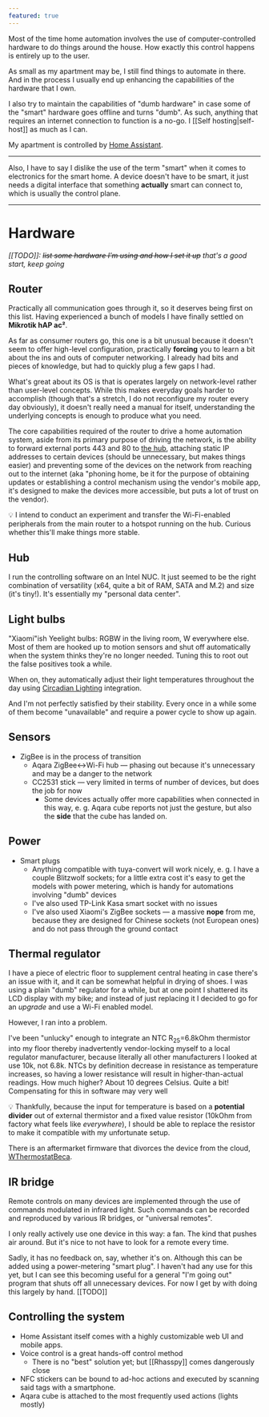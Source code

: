 ```yaml
---
featured: true
---
```


Most of the time home automation involves the use of computer-controlled hardware to do things around the house. How exactly this control happens is entirely up to the user.

As small as my apartment may be, I still find things to automate in there. And in the process I usually end up enhancing the capabilities of the hardware that I own.

I also try to maintain the capabilities of "dumb hardware" in case some of the "smart" hardware goes offline and turns "dumb". As such, anything that requires an internet connection to function is a no-go. I [[Self hosting|self-host]] as much as I can.

My apartment is controlled by [Home Assistant](https://home-assistant.io/).

---

Also, I have to say I dislike the use of the term "smart" when it comes to electronics for the smart home. A device doesn't have to be smart, it just needs a digital interface that something **actually** smart can connect to, which is usually the control plane.

---

# Hardware

*[[TODO]]: ~~list some hardware I'm using and how I set it up~~ that's a good start, keep going*

## Router

Practically all communication goes through it, so it deserves being first on this list. Having experienced a bunch of models I have finally settled on **Mikrotik hAP ac²**.

As far as consumer routers go, this one is a bit unusual because it doesn't seem to offer high-level configuration, practically **forcing** you to learn a bit about the ins and outs of computer networking. I already had bits and pieces of knowledge, but had to quickly plug a few gaps I had.

What's great about its OS is that is operates largely on network-level rather than user-level concepts. While this makes everyday goals harder to accomplish (though that's a stretch, I do not reconfigure my router every day obviously), it doesn't really need a manual for itself, understanding the underlying concepts is enough to produce what you need.

The core capabilities required of the router to drive a home automation system, aside from its primary purpose of driving the network, is the ability to forward external ports 443 and 80 to [the hub](#Hub), attaching static IP addresses to certain devices (should be unnecessary, but makes things easier) and preventing some of the devices on the network from reaching out to the internet (aka "phoning home, be it for the purpose of obtaining updates or establishing a control mechanism using the vendor's mobile app, it's designed to make the devices more accessible, but puts a lot of trust on the vendor).

💡 I intend to conduct an experiment and transfer the Wi-Fi-enabled peripherals from the main router to a hotspot running on the hub. Curious whether this'll make things more stable.

## Hub

I run the controlling software on an Intel NUC. It just seemed to be the right combination of versatility (x64, quite a bit of RAM, SATA and M.2) and size (it's tiny!). It's essentially my "personal data center".

## Light bulbs

"Xiaomi"ish Yeelight bulbs: RGBW in the living room, W everywhere else. Most of them are hooked up to motion sensors and shut off automatically when the system thinks they're no longer needed. Tuning this to root out the false positives took a while.

When on, they automatically adjust their light temperatures throughout the day using [Circadian Lighting](https://github.com/claytonjn/hass-circadian_lighting) integration.

And I'm not perfectly satisfied by their stability. Every once in a while some of them become "unavailable" and require a power cycle to show up again.

## Sensors

* ZigBee is in the process of transition
  * Aqara ZigBee<->Wi-Fi hub — phasing out because it's unnecessary and may be a danger to the network
  * CC2531 stick — very limited in terms of number of devices, but does the job for now
    * Some devices actually offer more capabilities when connected in this way, e. g. Aqara cube reports not just the gesture, but also the **side** that the cube has landed on.

## Power

* Smart plugs
  * Anything compatible with tuya-convert will work nicely, e. g. I have a couple Blitzwolf sockets; for a little extra cost it's easy to get the models with power metering, which is handy for automations involving "dumb" devices
  * I've also used TP-Link Kasa smart socket with no issues
  * I've also used Xiaomi's ZigBee sockets — a massive **nope** from me, because they are designed for Chinese sockets (not European ones) and do not pass through the ground contact

## Thermal regulator

I have a piece of electric floor to supplement central heating in case there's an issue with it, and it can be somewhat helpful in drying of shoes. I was using a plain "dumb" regulator for a while, but at one point I shattered its LCD display with my bike; and instead of just replacing it I decided to go for an *upgrade* and use a Wi-Fi enabled model.

However, I ran into a problem.

I've been "unlucky" enough to integrate an NTC R<sub>25</sub>\=6.8kOhm thermistor into my floor thereby inadvertently vendor-locking myself to a local regulator manufacturer, because literally all other manufacturers I looked at use 10k, not 6.8k. NTCs by definition decrease in resistance as temperature increases, so having a lower resistance will result in higher-than-actual readings. How much higher? About 10 degrees Celsius. Quite a bit! Compensating for this in software may very well

💡 Thankfully, because the input for temperature is based on a **potential divider** out of external thermistor and a fixed value resistor (10kOhm from factory what feels like _everywhere_), I should be able to replace the resistor to make it compatible with my unfortunate setup.

There is an aftermarket firmware that divorces the device from the cloud, [WThermostatBeca](https://github.com/fashberg/WThermostatBeca).

## IR bridge

Remote controls on many devices are implemented through the use of commands modulated in infrared light. Such commands can be recorded and reproduced by various IR bridges, or "universal remotes".

I only really actively use one device in this way: a fan. The kind that pushes air around. But it's nice to not have to look for a remote every time.

Sadly, it has no feedback on, say, whether it's on. Although this can be added using a power-metering "smart plug". I haven't had any use for this yet, but I can see this becoming useful for a general "I'm going out" program that shuts off all unnecessary devices. For now I get by with doing this largely by hand. [[TODO]]

## Controlling the system

* Home Assistant itself comes with a highly customizable web UI and mobile apps.
* Voice control is a great hands-off control method
    * There is no "best" solution yet; but [[Rhasspy]] comes dangerously close
* NFC stickers can be bound to ad-hoc actions and executed by scanning said tags with a smartphone.
* Aqara cube is attached to the most frequently used actions (lights mostly)
